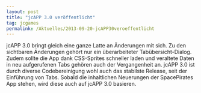 ```yaml
---
layout: post
title: "jcAPP 3.0 veröffentlicht"
tag: jcgames
permalink: /Aktuelles/2013-09-20-jcAPP30veroeffentlicht
---
```



jcAPP 3.0 bringt gleich eine ganze Latte an Änderungen mit sich. Zu den sichtbaren Änderungen gehört nur ein überarbeiteter Tabübersicht-Dialog. Zudem sollte die App dank CSS-Sprites schneller laden und veraltete Daten in neu aufgerufenen Tabs gehören auch der Vergangenheit an. jcAPP 3.0 ist durch diverse Codebereinigung wohl auch das stabilste Release, seit der Einführung von Tabs. Sobald die inhaltlichen Neuerungen der SpacePirates App stehen, wird diese auch auf jcAPP 3.0 basieren.


